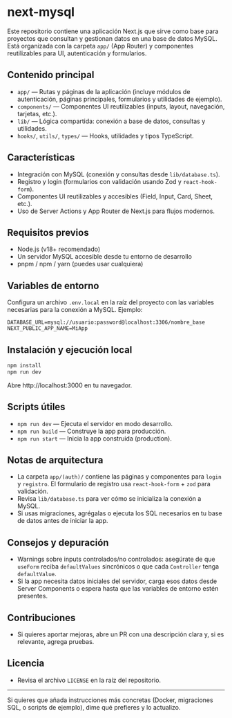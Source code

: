 # next-mysql

Este repositorio contiene una aplicación Next.js que sirve como base para proyectos que consultan y gestionan datos en una base de datos MySQL. Está organizada con la carpeta `app/` (App Router) y componentes reutilizables para UI, autenticación y formularios.

## Contenido principal
- `app/` — Rutas y páginas de la aplicación (incluye módulos de autenticación, páginas principales, formularios y utilidades de ejemplo).
- `components/` — Componentes UI reutilizables (inputs, layout, navegación, tarjetas, etc.).
- `lib/` — Lógica compartida: conexión a base de datos, consultas y utilidades.
- `hooks/`, `utils/`, `types/` — Hooks, utilidades y tipos TypeScript.

## Características
- Integración con MySQL (conexión y consultas desde `lib/database.ts`).
- Registro y login (formularios con validación usando Zod y `react-hook-form`).
- Componentes UI reutilizables y accesibles (Field, Input, Card, Sheet, etc.).
- Uso de Server Actions y App Router de Next.js para flujos modernos.

## Requisitos previos
- Node.js (v18+ recomendado)
- Un servidor MySQL accesible desde tu entorno de desarrollo
- pnpm / npm / yarn (puedes usar cualquiera)

## Variables de entorno
Configura un archivo `.env.local` en la raíz del proyecto con las variables necesarias para la conexión a MySQL. Ejemplo:

```env
DATABASE_URL=mysql://usuario:password@localhost:3306/nombre_base
NEXT_PUBLIC_APP_NAME=MiApp
```

## Instalación y ejecución local

```bash
npm install
npm run dev
```

Abre http://localhost:3000 en tu navegador.

## Scripts útiles
- `npm run dev` — Ejecuta el servidor en modo desarrollo.
- `npm run build` — Construye la app para producción.
- `npm run start` — Inicia la app construida (production).

## Notas de arquitectura
- La carpeta `app/(auth)/` contiene las páginas y componentes para `login` y `registro`. El formulario de registro usa `react-hook-form` + `zod` para validación.
- Revisa `lib/database.ts` para ver cómo se inicializa la conexión a MySQL.
- Si usas migraciones, agrégalas o ejecuta los SQL necesarios en tu base de datos antes de iniciar la app.

## Consejos y depuración
- Warnings sobre inputs controlados/no controlados: asegúrate de que `useForm` reciba `defaultValues` sincrónicos o que cada `Controller` tenga `defaultValue`.
- Si la app necesita datos iniciales del servidor, carga esos datos desde Server Components o espera hasta que las variables de entorno estén presentes.

## Contribuciones
- Si quieres aportar mejoras, abre un PR con una descripción clara y, si es relevante, agrega pruebas.

## Licencia
- Revisa el archivo `LICENSE` en la raíz del repositorio.

---

Si quieres que añada instrucciones más concretas (Docker, migraciones SQL, o scripts de ejemplo), dime qué prefieres y lo actualizo.
